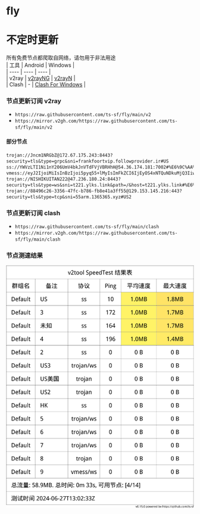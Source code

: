 # fly
# 不定时更新
所有免费节点都爬取自网络，请勿用于非法用途  
|  工具  | Android  | Windows  |  
|  ----  | ----   | ----  |  
| v2ray  | [v2rayNG](https://github.com/2dust/v2rayNG/releases) | [v2rayN](https://github.com/2dust/v2rayN/releases) |  
| Clash  | - | [Clash For Windows](https://github.com/2dust/clashN/releases) | 
  
### 节点更新订阅  v2ray
- `https://raw.githubusercontent.com/ts-sf/fly/main/v2`  
- `https://mirror.v2gh.com/https://raw.githubusercontent.com/ts-sf/fly/main/v2`  

#### 部分节点  
``` 
trojan://Jncm1NRGbZ@172.67.175.243:8443?security=tls&type=grpc&sni=frankfoortvip.followprovider.ir#US
ss://YWVzLTI1Ni1nY206UmV4bkJnVTdFVjVBRHhH@54.36.174.181:7002#%E6%9C%AA%E7%9F%A52%201.8MB%2Fs
vmess://eyJ2IjoiMiIsInBzIjoi5pyq55+lMyIsImFkZCI6IjEyOS4xNTQuNDkuMjQ3IiwicG9ydCI6IjMwMDA2IiwiaWQiOiJiZmM1NTJlOC0yNjA3LTQzODYtOWM5MC04MTQzN2FjNWJhMjMiLCJhaWQiOiIwIiwic2N5IjoiYXV0byIsIm5ldCI6IndzIiwidHlwZSI6IiIsImhvc3QiOiJ3d3cucHl0aG9uLm9yZyIsInBhdGgiOiIvbmlzaGlkYXNoYWJpIiwidGxzIjoiIiwic25pIjoiIiwidGVzdF9uYW1lIjoiMyJ9
trojan://NISHIKUITAN222@47.236.180.24:8443?security=tls&type=ws&sni=t221.ylks.link&path=/&host=t221.ylks.link#%E6%9C%AA%E7%9F%A54
trojan://88496c26-3356-47fc-b786-fb8e41a3ff55@129.153.145.216:443?security=tls&type=tcp&sni=55arm.1365365.xyz#US2
```
### 节点更新订阅  clash
- `https://raw.githubusercontent.com/ts-sf/fly/main/clash`  
- `https://mirror.v2gh.com/https://raw.githubusercontent.com/ts-sf/fly/main/clash`  

### 节点测速结果
![image](traffic.png)
